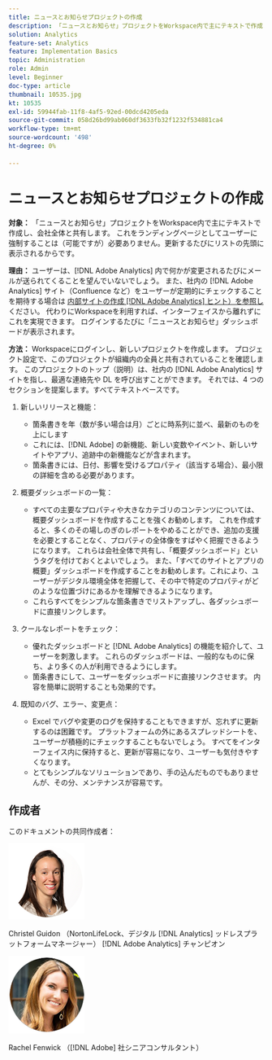```yaml
---
title: ニュースとお知らせプロジェクトの作成
description: 「ニュースとお知らせ」プロジェクトをWorkspace内で主にテキストで作成し、会社全体と共有します。
solution: Analytics
feature-set: Analytics
feature: Implementation Basics
topic: Administration
role: Admin
level: Beginner
doc-type: article
thumbnail: 10535.jpg
kt: 10535
exl-id: 59944fab-11f8-4af5-92ed-00dcd4205eda
source-git-commit: 058d26bd99ab060df3633fb32f1232f534881ca4
workflow-type: tm+mt
source-wordcount: '498'
ht-degree: 0%

---
```


# ニュースとお知らせプロジェクトの作成

**対象：** 「ニュースとお知らせ」プロジェクトをWorkspace内で主にテキストで作成し、会社全体と共有します。 これをランディングページとしてユーザーに強制することは（可能ですが）必要ありません。更新するたびにリストの先頭に表示されるからです。

**理由：** ユーザーは、[!DNL Adobe Analytics] 内で何かが変更されるたびにメールが送られてくることを望んでいないでしょう。 また、社内の [!DNL Adobe Analytics] サイト（Confluence など）をユーザーが定期的にチェックすることを期待する場合は [ 内部サイトの作成  [!DNL Adobe Analytics]  ヒント）を参照し ](create-an-internal-adobe-analytics-site.md) ください。 代わりにWorkspaceを利用すれば、インターフェイスから離れずにこれを実現できます。 ログインするたびに「ニュースとお知らせ」ダッシュボードが表示されます。

**方法：** Workspaceにログインし、新しいプロジェクトを作成します。 プロジェクト設定で、このプロジェクトが組織内の全員と共有されていることを確認します。 このプロジェクトのトップ（説明）は、社内の [!DNL Adobe Analytics] サイトを指し、最適な連絡先や DL を呼び出すことができます。 それでは、4 つのセクションを提案します。すべてテキストベースです。

1. 新しいリリースと機能：

   * 箇条書きを年（数が多い場合は月）ごとに時系列に並べ、最新のものを上にします
   * これには、[!DNL Adobe] の新機能、新しい変数やイベント、新しいサイトやアプリ、追跡中の新機能などが含まれます。
   * 箇条書きには、日付、影響を受けるプロパティ（該当する場合）、最小限の詳細を含める必要があります。

1. 概要ダッシュボードの一覧：

   * すべての主要なプロパティや大きなカテゴリのコンテンツについては、概要ダッシュボードを作成することを強くお勧めします。 これを作成すると、多くのその場しのぎのレポートをやめることができ、追加の支援を必要とすることなく、プロパティの全体像をすばやく把握できるようになります。 これらは会社全体で共有し、「概要ダッシュボード」というタグを付けておくとよいでしょう。 また、「すべてのサイトとアプリの概要」ダッシュボードを作成することをお勧めします。これにより、ユーザーがデジタル環境全体を把握して、その中で特定のプロパティがどのような位置づけにあるかを理解できるようになります。
   * これらすべてをシンプルな箇条書きでリストアップし、各ダッシュボードに直接リンクします。

1. クールなレポートをチェック：

   * 優れたダッシュボードと [!DNL Adobe Analytics] の機能を紹介して、ユーザーを刺激します。 これらのダッシュボードは、一般的なものに保ち、より多くの人が利用できるようにします。
   * 箇条書きにして、ユーザーをダッシュボードに直接リンクさせます。 内容を簡単に説明することも効果的です。

1. 既知のバグ、エラー、変更点：

   * Excel でバグや変更のログを保持することもできますが、忘れずに更新するのは困難です。 プラットフォームの外にあるスプレッドシートを、ユーザーが積極的にチェックすることもないでしょう。 すべてをインターフェイス内に保持すると、更新が容易になり、ユーザーも気付きやすくなります。
   * とてもシンプルなソリューションであり、手の込んだものでもありませんが、その分、メンテナンスが容易です。

## 作成者

このドキュメントの共同作成者：

![Christel Guidon](assets/Christel-Headshot-150.png)

Christel Guidon （NortonLifeLock、デジタル [!DNL Analytics] ッドレスプラットフォームマネージャー）
[!DNL Adobe Analytics] チャンピオン

![ レイチェル・フェンウィック ](assets/Rachel-Fenwick-150.png)

Rachel Fenwick （[!DNL Adobe] 社シニアコンサルタント）
